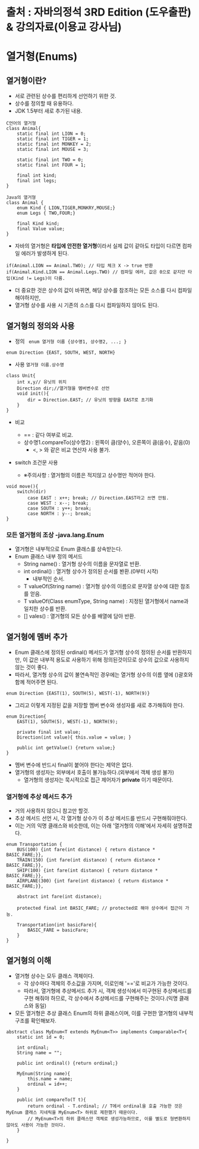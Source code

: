 # 출처 : 자바의정석 3RD Edition (도우출판) & 강의자료(이용교 강사님)
# 열거형(Enums)
## 열거형이란?
- 서로 관련된 상수를 편리하게 선언하기 위한 것.
- 상수를 정의할 때 유용하다.
- JDK 1.5부터 새로 추가된 내용.

```
C언어의 열거형
class Animal{
    static final int LION = 0;
    static final int TIGER = 1;
    static final int MONKEY = 2;
    static final int MOUSE = 3;

    static final int TWO = 0;
    static final int FOUR = 1;

    final int kind;
    final int legs;
}

Java의 열거형
class Animal {
    enum Kind { LION,TIGER,MONKRY,MOUSE;}
    enum Legs { TWO,FOUR;}

    final Kind kind;
    final Value value;
}
```
- 자바의 열거형은 **타입에 안전한 열거형**이라서 실제 값이 같아도 타입이 다르면 컴파일 에러가 발생하게 된다.

```
if(Animal.LION == Animal.TWO); // 타입 체크 X -> true 반환
if(Animal.Kind.LION == Animal.Legs.TWO) // 컴파일 에러, 값은 0으로 같지만 타입(Kind != Legs)이 다름.
```
- 더 중요한 것은 상수의 값이 바뀌면, 해당 상수를 참조하는 모든 소스를 다시 컴파일 해야하지만,
- 열거형 상수를 사용 시 기존의 소스를 다시 컴파일하지 않아도 된다.

## 열거형의 정의와 사용
- 정의
` enum 열거형 이름 {상수명1, 상수명2, ...; }`
```
enum Direction {EAST, SOUTH, WEST, NORTH}
```

- 사용
` 열거형 이름.상수명 `

```
class Unit{
    int x,y// 유닛의 위치
    Direction dir;//열거형을 멤버변수로 선언
    void init(){
        dir = Direction.EAST; // 유닛의 방향을 EAST로 초기화
    }
}
```

- 비교
    - == : 같다 여부로 비교.
    - 상수명1.compareTo(상수명2) : 왼쪽이 큼(양수), 오른쪽이 큼(음수), 같음(0)
        - <, > 와 같은 비교 연산자 사용 불가.

- switch 조건문 사용
    - ※주의사항 : 열거형의 이름은 적지않고 상수명만 적어야 한다.
```
void move(){
    switch(dir)
        case EAST : x++; break; // Direction.EAST라고 쓰면 안됨.
        case WEST : x--; break;
        case SOUTH : y++; break;
        case NORTH : y--; break;
}
```

### 모든 열거형의 조상 -java.lang.Enum
- 열거형은 내부적으로 Enum 클래스를 상속받는다.
- Enum 클래스 내부 정의 메서드
    - String name() : 열거형 상수의 이름을 문자열로 반환.
    - int ordinal() : 열거형 상수가 정의된 순서를 봔환.(0부터 시작)
        - 내부적인 순서.
    - T valueOf(String name) : 열거형 상수의 이름으로 문자열 상수에 대한 참조를 얻음.
    - T valueOf(Class enumType, String name) : 지정된 열거형에서 name과 일치한 상수를 반환.
    - [] vales() : 열거형의 모든 상수를 배열에 담아 반환.

## 열거형에 멤버 추가
- Enum 클래스에 정의된 ordinal() 메서드가 열거형 상수의 정의된 순서를 반환하지만, 이 값은 내부적
  용도로 사용하기 위해 정의된것이므로 상수의 값으로 사용하지 않는 것이 좋다.
- 따라서, 열거형 상수의 값이 불연속적인 경우에는 열거형 상수의 이름 옆에 ()괄호와 함께 적어주면 된다.

` enum Direction {EAST(1), SOUTH(5), WEST(-1), NORTH(9)} `

- 그리고 이렇게 지정된 값을 저장할 멤버 변수와 생성자를 새로 추가해줘야 한다.
```
enum Direction{
    EAST(1), SOUTH(5), WEST(-1), NORTH(9);

    private final int value;
    Direction(int value){ this.value = value; }
    
    public int getValue() {return value;}
}
```
- 멤버 변수에 반드시 final이 붙어야 한다는 제약은 없다.
- 열거형의 생성자는 외부에서 호출이 불가능하다.(외부에서 객체 생성 불가)
    - 열거형의 생성자는 묵시적으로 접근 제어자가 **private** 이기 때문이다.

### 열거형에 추상 메서드 추가
- 거의 사용하지 않으니 참고만 할것.
- 추상 메서드 선언 시, 각 열거형 상수가 이 추상 메서드를 반드시 구현해줘야한다.
- 이는 거의 익명 클래스와 비슷한데, 이는 아래 '열거형의 이해'에서 자세히 설명하겠다.
```
enum Transportation {
    BUS(100) {int fare(int distance) { return distance * BASIC_FARE;}},
    TRAIN(150) {int fare(int distance) { return distance * BASIC_FARE;}},
    SHIP(100) {int fare(int distance) { return distance * BASIC_FARE;}},
    AIRPLANE(300) {int fare(int distance) { return distance * BASIC_FARE;}}, 

    abstract int fare(int distance);

    protected final int BASIC_FARE; // protected로 해야 상수에서 접근이 가능.

    Transportation(int basicFare){
        BASIC_FARE = basicFare;
    }
}
```

## 열거형의 이해
- 열거형 상수는 모두 클래스 객체이다.
    - 각 상수마다 객체의 주소값을 가지며, 이로인해 '=='로 비교가 가능한 것이다.
    - 따라서, 열거형에 추상메서드 추가 시, 객체 생성식에서 미구현된 추상메서드를 구현
      해줘야 하므로, 각 상수에서 추상메서드를 구현해주는 것이다.(익명 클래스와 동일)
- 모든 열거형은 추상 클래스 Enum의 하위 클래스이며, 이를 구현한 열거형의 내부적 구조를 확인해보자.
```
abstract class MyEnum<T extends MyEnum<T>> implements Comparable<T>{
    static int id = 0;

    int ordinal;
    String name = "";

    public int ordinal() {return ordinal;}

    MyEnum(String name){
        this.name = name;
        ordinal = id++;
    }

    public int compareTo(T t){
        return ordinal - T.ordinal; // T에서 ordinal을 호출 가능한 것은 MyEnum 클래스 지네릭을 MyEnum<T> 하위로 제한했기 때문이다.
        // MyEnum<T>의 하위 클래스만 객체로 생성가능하므로, 이를 별도로 형변환하지 않아도 사용이 가능한 것이다.
    }

}
```